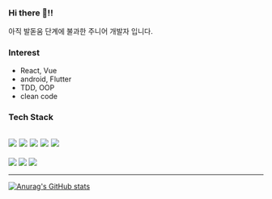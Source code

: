 
### Hi there 👋!!

<!--
**park-se-jun/park-se-jun** is a ✨ _special_ ✨ repository because its `README.md` (this file) appears on your GitHub profile.

Here are some ideas to get you started:

- 🔭 I’m currently working on ...
- 🌱 I’m currently learning ...
- 👯 I’m looking to collaborate on ...
- 🤔 I’m looking for help with ...
- 💬 Ask me about ...
- 📫 How to reach me: ...
- 😄 Pronouns: ...
- ⚡ Fun fact: ...
-->

아직 발돋움 단계에 불과한 주니어 개발자 입니다.

### Interest
- React, Vue
- android, Flutter
- TDD, OOP
- clean code
### Tech Stack
<a href="https://reactjs.org"><img src ="https://img.shields.io/badge/React-61DAFB?style=flat&logo=React&logoColor=black"/></a>
<a href="https://ko.wikipedia.org/wiki/%EC%9E%90%EB%B0%94%EC%8A%A4%ED%81%AC%EB%A6%BD%ED%8A%B8"><img src ="https://img.shields.io/badge/JavaScript-F7DF1E?style=flat&logo=JavaScript&logoColor=white"/></a>
<a href = "https://www.typescriptlang.org/"><img src ="https://img.shields.io/badge/TypeScript-3178c6?style=flat&logo=TypeScript&logoColor=white"/></a>
<a href="https://ko.wikipedia.org/wiki/HTML"><img src ="https://img.shields.io/badge/HTML5-E34F26?style=flat&logo=HTML5&logoColor=white"/></a>
<a href="https://ko.wikipedia.org/wiki/CSS"><img src ="https://img.shields.io/badge/CSS-1572B6?style=flat&logo=CSS3&logoColor=white"/></a>
---
<a href="https://www.java.com"><img src ="https://img.shields.io/badge/Java-007396?style=flat&logo=Java&logoColor=black"/></a>
<a href="https://ko.wikipedia.org/wiki/C_(%ED%94%84%EB%A1%9C%EA%B7%B8%EB%9E%98%EB%B0%8D_%EC%96%B8%EC%96%B4)"><img src ="https://img.shields.io/badge/C-A8B9CC?style=flat&logo=C&logoColor=black"/></a>
<a href="https://www.python.org/"><img src ="https://img.shields.io/badge/Python-3776AB?style=flat&logo=Python&logoColor=white"/></a>


---
[![Anurag's GitHub stats](https://github-readme-stats.vercel.app/api?username=park-se-jun)](https://github.com/anuraghazra/github-readme-stats)

